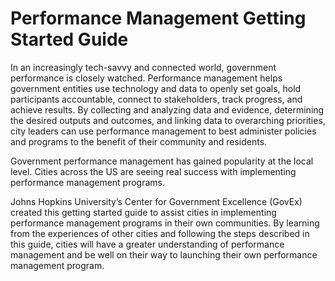 Performance Management Getting Started Guide
=======

In an increasingly tech-savvy and connected world, government performance is closely watched. Performance management helps government entities use technology and data to openly set goals, hold participants accountable, connect to stakeholders, track progress, and achieve results. By collecting and analyzing data and evidence, determining the desired outputs and outcomes, and linking data to overarching priorities, city leaders can use performance management to best administer policies and programs to the benefit of their community and residents.

Government performance management has gained popularity at the local level. Cities across the US are seeing real success with implementing performance management programs.

Johns Hopkins University’s Center for Government Excellence (GovEx) created this getting started guide to assist cities in implementing performance management programs in their own communities. By learning from the experiences of other cities and following the steps described in this guide, cities will have a greater understanding of performance management and be well on their way to launching their own performance management program.




